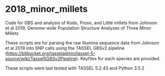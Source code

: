 # 2018_minor_millets
Code for GBS and analysis of Kodo, Proso, and Little millets from Johnson et al 2019, Genome-wide Population Structure Analyses of Three Minor Millets

These scripts are for parsing the raw Illumina sequence data from Johnson et al 2019 into SNP calls using the TASSEL GBSv2 pipeline (https://bitbucket.org/tasseladmin/tassel-5-source/wiki/Tassel5GBSv2Pipeline). Keyfiles for each species are provided.

These scripts were last tested with TASSEL 5.2.43 and Python 3.5.2
